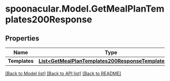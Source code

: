 # spoonacular.Model.GetMealPlanTemplates200Response

## Properties

Name | Type | Description | Notes
------------ | ------------- | ------------- | -------------
**Templates** | [**List&lt;GetMealPlanTemplates200ResponseTemplatesInner&gt;**](GetMealPlanTemplates200ResponseTemplatesInner.md) |  | 

[[Back to Model list]](../README.md#documentation-for-models) [[Back to API list]](../README.md#documentation-for-api-endpoints) [[Back to README]](../README.md)

